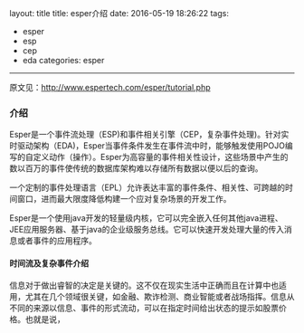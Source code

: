layout: title
title: esper介绍
date: 2016-05-19 18:26:22
tags:
- esper
- esp
- cep
- eda
categories: esper
---
原文见：http://www.espertech.com/esper/tutorial.php
### 介绍
Esper是一个事件流处理（ESP)和事件相关引擎（CEP，复杂事件处理)。针对实时驱动架构（EDA)，Esper当事件条件发生在事件流中时，能够触发使用POJO编写的自定义动作（操作）。Esper为高容量的事件相关性设计，这些场景中产生的数以百万的事件使传统的数据库架构难以存储所有数据以便以后的查询。

一个定制的事件处理语言（EPL）允许表达丰富的事件条件、相关性、可跨越的时间窗口，进而最大限度降低构建一个应对复杂场景的开发工作。

Esper是一个使用java开发的轻量级内核，它可以完全嵌入任何其他java进程、JEE应用服务器、基于java的企业级服务总线。它可以快速开发处理大量的传入消息或者事件的应用程序。

#### 时间流及复杂事件介绍
信息对于做出睿智的决定是关键的。这不仅在现实生活中正确而且在计算中也适用，尤其在几个领域很关键，如金融、欺诈检测、商业智能或者战场指挥。信息从不同的来源以信息、事件的形式流动，可以在指定时间给出状态的提示如股票价格。也就是说，
